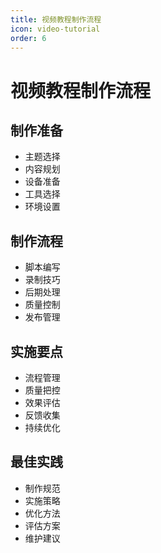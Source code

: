 ```yaml
---
title: 视频教程制作流程
icon: video-tutorial
order: 6
---
```


# 视频教程制作流程

## 制作准备
- 主题选择
- 内容规划
- 设备准备
- 工具选择
- 环境设置

## 制作流程
- 脚本编写
- 录制技巧
- 后期处理
- 质量控制
- 发布管理

## 实施要点
- 流程管理
- 质量把控
- 效果评估
- 反馈收集
- 持续优化

## 最佳实践
- 制作规范
- 实施策略
- 优化方法
- 评估方案
- 维护建议
